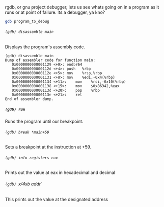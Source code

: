 rgdb, or gnu project debugger, lets us see whats going on in a program as it runs or at point of failure.
Its a debugger, ya kno?
```bash
gdb program_to_debug
```
###### `(gdb) disassemble main`
Displays the program's assembly code.
```assembly
(gdb) disassemble main
Dump of assembler code for function main:
   0x0000000000001129 <+0>:	endbr64
   0x000000000000112d <+4>:	push   %rbp
   0x000000000000112e <+5>:	mov    %rsp,%rbp
   0x0000000000001131 <+8>:	mov    %edi,-0x4(%rbp)
   0x0000000000001134 <+11>:	mov    %rsi,-0x10(%rbp)
   0x0000000000001138 <+15>:	mov    $0x86342,%eax
   0x000000000000113d <+20>:	pop    %rbp
   0x000000000000113e <+21>:	ret
End of assembler dump.
```

##### `(gdb) run`
Runs the program until our breakpoint.
###### `(gdb) break *main+59` 
Sets a breakpoint at the instruction at +59.

###### `(gdb) info registers eax`
Prints out the value at eax in hexadecimal and decimal

###### `(gdb) `x/4xb addr`
This prints out the value at the designated address
